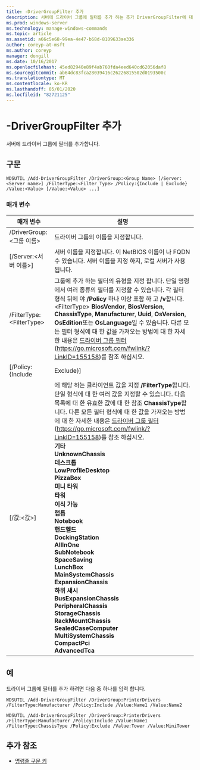 ```yaml
---
title: -DriverGroupFilter 추가
description: 서버에 드라이버 그룹에 필터를 추가 하는 추가 DriverGroupFilter에 대 한 참조 항목입니다.
ms.prod: windows-server
ms.technology: manage-windows-commands
ms.topic: article
ms.assetid: a66c5e68-99ea-4e47-b68d-8109633ae336
author: coreyp-at-msft
ms.author: coreyp
manager: dongill
ms.date: 10/16/2017
ms.openlocfilehash: 45ed82940e89f4ab760fda4eed640cd62056daf8
ms.sourcegitcommit: ab64dc83fca28039416c26226815502d0193500c
ms.translationtype: MT
ms.contentlocale: ko-KR
ms.lasthandoff: 05/01/2020
ms.locfileid: "82721125"
---
```

# <a name="add-drivergroupfilter"></a>-DriverGroupFilter 추가

서버에 드라이버 그룹에 필터를 추가합니다.

## <a name="syntax"></a>구문

```
WDSUTIL /Add-DriverGroupFilter /DriverGroup:<Group Name> [/Server:<Server name>] /FilterType:<Filter Type> /Policy:{Include | Exclude} /Value:<Value> [/Value:<Value> ...]
```

### <a name="parameters"></a>매개 변수

|         매개 변수          |                                                                                                                                                                                                                                                                                                                                                                                                                                                                            설명                                                                                                                                                                                                                                                                                                                                                                                                                                                                            |
|----------------------------|-------------------------------------------------------------------------------------------------------------------------------------------------------------------------------------------------------------------------------------------------------------------------------------------------------------------------------------------------------------------------------------------------------------------------------------------------------------------------------------------------------------------------------------------------------------------------------------------------------------------------------------------------------------------------------------------------------------------------------------------------------------------------------------------------------------------------------------------------------------------------------------------------------------------------------------------------------------------|
| /DriverGroup:\<그룹 이름> |                                                                                                                                                                                                                                                                                                                                                                                                                                                              드라이버 그룹의 이름을 지정합니다.                                                                                                                                                                                                                                                                                                                                                                                                                                                              |
|  [/Server:\<서버 이름>]  |                                                                                                                                                                                                                                                                                                                                                                                                               서버 이름을 지정합니다. 이 NetBIOS 이름이 나 FQDN 수 있습니다. 서버 이름을 지정 하지, 로컬 서버가 사용 됩니다.                                                                                                                                                                                                                                                                                                                                                                                                               |
| /FilterType:\<FilterType>  |                                                                                                                                                                                                   그룹에 추가 하는 필터의 유형을 지정 합니다. 단일 명령에서 여러 종류의 필터를 지정할 수 있습니다. 각 필터 형식 뒤에 야 **/Policy** 하나 이상 포함 하 고 **/v**합니다. \<FilterType> **BiosVendor**, **BiosVersion**, **ChassisType**, **Manufacturer**, **Uuid**, **OsVersion**, **OsEdition**또는 **OsLanguage**일 수 있습니다. 다른 모든 필터 형식에 대 한 값을 가져오는 방법에 대 한 자세한 내용은 [드라이버 그룹 필터](https://go.microsoft.com/fwlink/?LinkID=155158) (<https://go.microsoft.com/fwlink/?LinkID=155158>)를 참조 하십시오.                                                                                                                                                                                                    |
|     [/Policy: {Include      |                                                                                                                                                                                                                                                                                                                                                                                                                                                                             Exclude}]                                                                                                                                                                                                                                                                                                                                                                                                                                                                             |
|     [/값:\<값>]      | 에 해당 하는 클라이언트 값을 지정 **/FilterType**합니다. 단일 형식에 대 한 여러 값을 지정할 수 있습니다. 다음 목록에 대 한 유효한 값에 대 한 참조 **ChassisType**합니다. 다른 모든 필터 형식에 대 한 값을 가져오는 방법에 대 한 자세한 내용은 [드라이버 그룹 필터](https://go.microsoft.com/fwlink/?LinkID=155158) (<https://go.microsoft.com/fwlink/?LinkID=155158>)를 참조 하십시오.</br>**기타**</br>**UnknownChassis**</br>**데스크톱**</br>**LowProfileDesktop**</br>**PizzaBox**</br>**미니 타워**</br>**타워**</br>**이식 가능**</br>**랩톱**</br>**Notebook**</br>**핸드헬드**</br>**DockingStation**</br>**AllInOne**</br>**SubNotebook**</br>**SpaceSaving**</br>**LunchBox**</br>**MainSystemChassis**</br>**ExpansionChassis**</br>**하위 섀시**</br>**BusExpansionChassis**</br>**PeripheralChassis**</br>**StorageChassis**</br>**RackMountChassis**</br>**SealedCaseComputer**</br>**MultiSystemChassis**</br>**CompactPci**</br>**AdvancedTca** |

## <a name="examples"></a>예

드라이버 그룹에 필터를 추가 하려면 다음 중 하나를 입력 합니다.
```
WDSUTIL /Add-DriverGroupFilter /DriverGroup:PrinterDrivers /FilterType:Manufacturer /Policy:Include /Value:Name1 /Value:Name2
```
```
WDSUTIL /Add-DriverGroupFilter /DriverGroup:PrinterDrivers /FilterType:Manufacturer /Policy:Include /Value:Name1 /FilterType:ChassisType /Policy:Exclude /Value:Tower /Value:MiniTower
```

## <a name="additional-references"></a>추가 참조

- [명령줄 구문 키](command-line-syntax-key.md)

